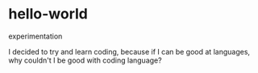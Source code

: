 # hello-world
experimentation

I decided to try and learn coding, because if I can be good at languages, why couldn't I be good with coding language? 
